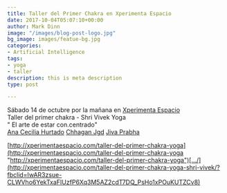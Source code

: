 ```yaml
---
title: Taller del Primer Chakra en Xperimenta Espacio
date: 2017-10-04T05:07:10+00:00
author: Mark Dinn
image: "/images/blog-post-logo.jpg"
bg_image: images/featue-bg.jpg
categories:
- Artificial Intelligence
tags:
- yoga
- taller
description: this is meta description
type: post

---
```

Sábado 14 de octubre por la mañana en [Xperimenta Espacio](https://www.facebook.com/xperimenta.espacio?__tn__=KH-R&eid=ARBTQ37zBtiMmNDwxJoV7y3SJxfIYQ34viZhma8gJ1BjSFaFAll_KIfEsFKAvilrXsCrnDV8sldEcz0w&fref=mentions&__xts__%5B0%5D=68.ARC_7ZhCUbqna3R--4cuirMk91Npce0-UUWPR4U7Hz75aWt54icFQF1_2bgElQK01-eyUKkm4ZXB17FZM7Kxs9CZNX26IXvTukqI1AVwRLR0nGuRtCMM0N1EOiIqwCE1sk6KbLRtzk07V4QRGxY4kivNCn9epuk6u_Y_yTreBIqihZINAUtQm8i44JHN2uUv6mAFiHMhl11vngHujwEVnIzUwxHQIe22CQG1o-fDlxjnn4SozZfzuHnRIC-Gp6K39p2MpwT8whqbxF-adM3PCyzntCLavvB0Z_c0RN5x6NB-rUvmje2CuOgtCc-u8Wx5r2ANn8m0HUtKpbkREdSWk5il24B6L5ouh9HRjmKCsxkYH09cML5q9BN3T7n5yeldT9PupT0IbJ02DtM3DKkIDWENzeIh5pjnYqMQVBzSRGaxESHzzNrXQGBknPKHd0grRqGe5kA_JvUmyTbzTmU2XUhroLg6phBxZklvfAYVv_sdJMswinCpjy8jKdCk "Xperimenta Espacio")  
Taller del primer chakra - Shri Vivek Yoga  
" El arte de estar con.centrado"  
[Ana Cecilia Hurtado](https://www.facebook.com/anacecilia.ajapa?__tn__=KH-R&eid=ARA2Qc2cwaQIOqLjQQMh3fYDKIde1OrgRiv6c6OIquj-DZMFfcTXmlXPKH4rbJlAR2IbbdLJ7X65z6TC&fref=mentions&__xts__%5B0%5D=68.ARC_7ZhCUbqna3R--4cuirMk91Npce0-UUWPR4U7Hz75aWt54icFQF1_2bgElQK01-eyUKkm4ZXB17FZM7Kxs9CZNX26IXvTukqI1AVwRLR0nGuRtCMM0N1EOiIqwCE1sk6KbLRtzk07V4QRGxY4kivNCn9epuk6u_Y_yTreBIqihZINAUtQm8i44JHN2uUv6mAFiHMhl11vngHujwEVnIzUwxHQIe22CQG1o-fDlxjnn4SozZfzuHnRIC-Gp6K39p2MpwT8whqbxF-adM3PCyzntCLavvB0Z_c0RN5x6NB-rUvmje2CuOgtCc-u8Wx5r2ANn8m0HUtKpbkREdSWk5il24B6L5ouh9HRjmKCsxkYH09cML5q9BN3T7n5yeldT9PupT0IbJ02DtM3DKkIDWENzeIh5pjnYqMQVBzSRGaxESHzzNrXQGBknPKHd0grRqGe5kA_JvUmyTbzTmU2XUhroLg6phBxZklvfAYVv_sdJMswinCpjy8jKdCk "Ana Cecilia Hurtado") [Chhagan Jgd](https://www.facebook.com/sebastian.ticheli?__tn__=KH-R&eid=ARBcG3fdDgrEsVNnMbPx_gjpaYRn-M-F94e3hIy2rkKpWEYRoHz7h0m5ye2zUvcS6_XxU3ri2ScuVYXG&fref=mentions&__xts__%5B0%5D=68.ARC_7ZhCUbqna3R--4cuirMk91Npce0-UUWPR4U7Hz75aWt54icFQF1_2bgElQK01-eyUKkm4ZXB17FZM7Kxs9CZNX26IXvTukqI1AVwRLR0nGuRtCMM0N1EOiIqwCE1sk6KbLRtzk07V4QRGxY4kivNCn9epuk6u_Y_yTreBIqihZINAUtQm8i44JHN2uUv6mAFiHMhl11vngHujwEVnIzUwxHQIe22CQG1o-fDlxjnn4SozZfzuHnRIC-Gp6K39p2MpwT8whqbxF-adM3PCyzntCLavvB0Z_c0RN5x6NB-rUvmje2CuOgtCc-u8Wx5r2ANn8m0HUtKpbkREdSWk5il24B6L5ouh9HRjmKCsxkYH09cML5q9BN3T7n5yeldT9PupT0IbJ02DtM3DKkIDWENzeIh5pjnYqMQVBzSRGaxESHzzNrXQGBknPKHd0grRqGe5kA_JvUmyTbzTmU2XUhroLg6phBxZklvfAYVv_sdJMswinCpjy8jKdCk "Chhagan Sebas") [Jiva Prabha](https://www.facebook.com/jivaprabha?__tn__=KH-R&eid=ARASaqm-0CeQIgyvdcPSuyszFYkElOUlS3ZnIk7Ra_glRDW-HBQMfPhvrLituHiri2AFH5uI8ZyExe5s&fref=mentions&__xts__%5B0%5D=68.ARC_7ZhCUbqna3R--4cuirMk91Npce0-UUWPR4U7Hz75aWt54icFQF1_2bgElQK01-eyUKkm4ZXB17FZM7Kxs9CZNX26IXvTukqI1AVwRLR0nGuRtCMM0N1EOiIqwCE1sk6KbLRtzk07V4QRGxY4kivNCn9epuk6u_Y_yTreBIqihZINAUtQm8i44JHN2uUv6mAFiHMhl11vngHujwEVnIzUwxHQIe22CQG1o-fDlxjnn4SozZfzuHnRIC-Gp6K39p2MpwT8whqbxF-adM3PCyzntCLavvB0Z_c0RN5x6NB-rUvmje2CuOgtCc-u8Wx5r2ANn8m0HUtKpbkREdSWk5il24B6L5ouh9HRjmKCsxkYH09cML5q9BN3T7n5yeldT9PupT0IbJ02DtM3DKkIDWENzeIh5pjnYqMQVBzSRGaxESHzzNrXQGBknPKHd0grRqGe5kA_JvUmyTbzTmU2XUhroLg6phBxZklvfAYVv_sdJMswinCpjy8jKdCk "Jiva Prabha")

[http://xperimentaespacio.com/taller-del-primer-chakra-yoga](http://xperimentaespacio.com/taller-del-primer-chakra-yoga "http://xperimentaespacio.com/taller-del-primer-chakra-yoga")[…/](http://xperimentaespacio.com/taller-del-primer-chakra-yoga-shri-vivek/?fbclid=IwAR3zsue-CLWVho6YekTxaFIUzfP6Xq3M5AZ2cdT7DQ_PsHo1xPOuKUTZCv8)